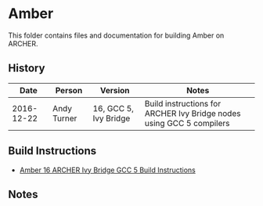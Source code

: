 Amber
=====

This folder contains files and documentation for building Amber on ARCHER.

History
-------

Date | Person | Version | Notes
---- | -------|---------|------
2016-12-22 | Andy Turner | 16, GCC 5, Ivy Bridge | Build instructions for ARCHER Ivy Bridge nodes using GCC 5 compilers

Build Instructions
------------------

* [Amber 16 ARCHER Ivy Bridge GCC 5 Build Instructions](build_Amber_16_gcc5_ivybrg.md)

Notes
-----

